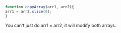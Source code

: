 ```js
function copyArray(arr1, arr2){
arr1 = arr2.slice(0);
}
```

You can't just do arr1 = arr2, it will modify both arrays.